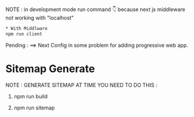 NOTE : in development mode run command 👇 because next js middleware not working with "localhost"

```bash
* With Middlware
npm run client
```

Pending :
==> Next Config in some problem for adding progressive web app.

# Sitemap Generate

NOTE : GENERATE SITEMAP AT TIME YOU NEED TO DO THIS :

1. npm run build

2. npm run sitemap
